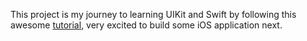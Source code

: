 This project is my journey to learning UIKit and Swift by following this awesome [tutorial](https://www.hackingwithswift.com/read), very excited to build some iOS application next.
